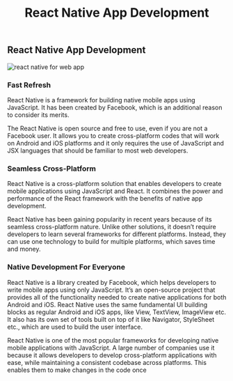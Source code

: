 ﻿---
layout: ../../../layouts/ServiceLayout.astro
title: "React Native App Development"
faqtitle1: "Why is app maintenance important?"
faqtext1: "App maintenance is crucial for ensuring that your mobile application remains functional, compatible with new hardware and software updates, secure from vulnerabilities, and aligned with evolving user preferences and usage patterns."

faqtitle2: "What factors contribute to the costs of app maintenance?"
faqtext2: "The costs of app maintenance can vary depending on factors such as the complexity of the app, frequency of updates, need for security patches, and infrastructure changes. Ignoring app maintenance can lead to higher costs in the long run due to issues like security vulnerabilities and user dissatisfaction."

faqtitle3: "How can I monitor and engage users after launching an app?"
faqtext3: "After launching an app, it's essential to monitor its performance through analytics to understand user behavior, preferences, and engagement metrics. This data can help in making informed decisions for app updates, feature enhancements, and user experience improvements to drive user engagement and retention."

---

## React Native App Development

![react native for web app](/assets/img/service/reactnative-app-development.png)

### Fast Refresh

React Native is a framework for building native mobile apps using JavaScript. It has been created by Facebook, which is an additional reason to consider its merits.

The React Native is open source and free to use, even if you are not a Facebook user. It allows you to create cross-platform codes that will work on Android and iOS platforms and it only requires the use of JavaScript and JSX languages that should be familiar to most web developers.

### Seamless Cross-Platform

React Native is a cross-platform solution that enables developers to create mobile applications using JavaScript and React. It combines the power and performance of the React framework with the benefits of native app development.

React Native has been gaining popularity in recent years because of its seamless cross-platform nature. Unlike other solutions, it doesn’t require developers to learn several frameworks for different platforms. Instead, they can use one technology to build for multiple platforms, which saves time and money.

### Native Development For Everyone

React Native is a library created by Facebook, which helps developers to write mobile apps using only JavaScript. It’s an open-source project that provides all of the functionality needed to create native applications for both Android and iOS. React Native uses the same fundamental UI building blocks as regular Android and iOS apps, like View, TextView, ImageView etc. It also has its own set of tools built on top of it like Navigator, StyleSheet etc., which are used to build the user interface.

React Native is one of the most popular frameworks for developing native mobile applications with JavaScript. A large number of companies use it because it allows developers to develop cross-platform applications with ease, while maintaining a consistent codebase across platforms. This enables them to make changes in the code once

